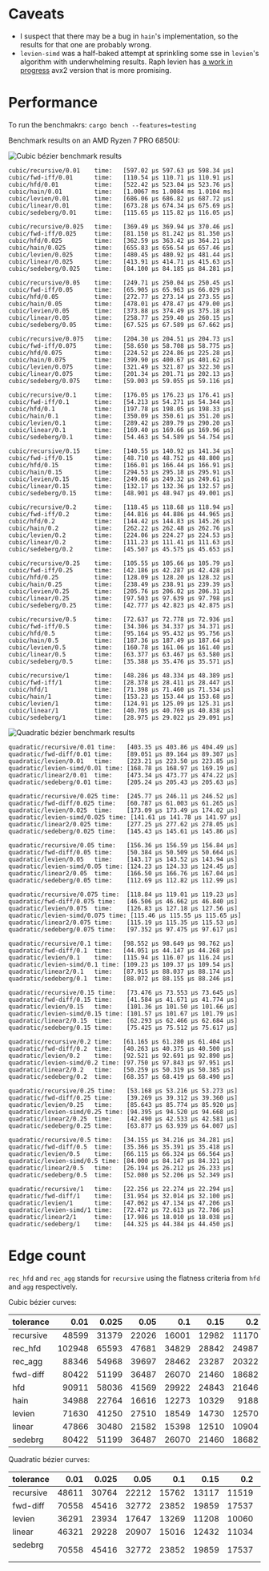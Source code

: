 # Caveats

- I suspect that there may be a bug in `hain`'s implementation, so the results for that one are probably wrong.
- `levien-simd` was a half-baked attempt at sprinkling some sse in `levien`'s algorithm with underwhelming results. Raph levien has [a work in progress](https://gist.github.com/raphlinus/5f4e9feb85fd79bafc72da744571ec0e) avx2 version that is more promising.

# Performance

To run the benchmakrs: `cargo bench --features=testing`

Benchmark results on an AMD Ryzen 7 PRO 6850U:

![Cubic bézier benchmark results](results-cubic.svg)

```
cubic/recursive/0.01    time:   [597.02 µs 597.63 µs 598.34 µs]
cubic/fwd-iff/0.01      time:   [110.54 µs 110.71 µs 110.91 µs]
cubic/hfd/0.01          time:   [522.42 µs 523.04 µs 523.76 µs]
cubic/hain/0.01         time:   [1.0067 ms 1.0084 ms 1.0104 ms]
cubic/levien/0.01       time:   [686.06 µs 686.82 µs 687.72 µs]
cubic/linear/0.01       time:   [673.28 µs 674.34 µs 675.69 µs]
cubic/sedeberg/0.01     time:   [115.65 µs 115.82 µs 116.05 µs]

cubic/recursive/0.025   time:   [369.49 µs 369.94 µs 370.46 µs]
cubic/fwd-iff/0.025     time:   [81.150 µs 81.242 µs 81.350 µs]
cubic/hfd/0.025         time:   [362.59 µs 363.42 µs 364.21 µs]
cubic/hain/0.025        time:   [655.83 µs 656.54 µs 657.46 µs]
cubic/levien/0.025      time:   [480.45 µs 480.92 µs 481.44 µs]
cubic/linear/0.025      time:   [413.91 µs 414.71 µs 415.63 µs]
cubic/sedeberg/0.025    time:   [84.100 µs 84.185 µs 84.281 µs]

cubic/recursive/0.05    time:   [249.71 µs 250.04 µs 250.45 µs]
cubic/fwd-iff/0.05      time:   [65.905 µs 65.963 µs 66.029 µs]
cubic/hfd/0.05          time:   [272.77 µs 273.14 µs 273.55 µs]
cubic/hain/0.05         time:   [478.01 µs 478.47 µs 479.00 µs]
cubic/levien/0.05       time:   [373.88 µs 374.49 µs 375.18 µs]
cubic/linear/0.05       time:   [258.77 µs 259.40 µs 260.15 µs]
cubic/sedeberg/0.05     time:   [67.525 µs 67.589 µs 67.662 µs]

cubic/recursive/0.075   time:   [204.30 µs 204.51 µs 204.73 µs]
cubic/fwd-iff/0.075     time:   [58.650 µs 58.708 µs 58.775 µs]
cubic/hfd/0.075         time:   [224.52 µs 224.86 µs 225.28 µs]
cubic/hain/0.075        time:   [399.90 µs 400.67 µs 401.62 µs]
cubic/levien/0.075      time:   [321.49 µs 321.87 µs 322.30 µs]
cubic/linear/0.075      time:   [201.34 µs 201.71 µs 202.13 µs]
cubic/sedeberg/0.075    time:   [59.003 µs 59.055 µs 59.116 µs]

cubic/recursive/0.1     time:   [176.05 µs 176.23 µs 176.41 µs]
cubic/fwd-iff/0.1       time:   [54.213 µs 54.271 µs 54.344 µs]
cubic/hfd/0.1           time:   [197.78 µs 198.05 µs 198.33 µs]
cubic/hain/0.1          time:   [350.09 µs 350.61 µs 351.20 µs]
cubic/levien/0.1        time:   [289.42 µs 289.79 µs 290.20 µs]
cubic/linear/0.1        time:   [169.40 µs 169.66 µs 169.96 µs]
cubic/sedeberg/0.1      time:   [54.463 µs 54.589 µs 54.754 µs]

cubic/recursive/0.15    time:   [140.55 µs 140.92 µs 141.34 µs]
cubic/fwd-iff/0.15      time:   [48.710 µs 48.752 µs 48.800 µs]
cubic/hfd/0.15          time:   [166.01 µs 166.44 µs 166.91 µs]
cubic/hain/0.15         time:   [294.53 µs 295.18 µs 295.91 µs]
cubic/levien/0.15       time:   [249.06 µs 249.32 µs 249.61 µs]
cubic/linear/0.15       time:   [132.17 µs 132.36 µs 132.57 µs]
cubic/sedeberg/0.15     time:   [48.901 µs 48.947 µs 49.001 µs]

cubic/recursive/0.2     time:   [118.45 µs 118.68 µs 118.94 µs]
cubic/fwd-iff/0.2       time:   [44.816 µs 44.886 µs 44.965 µs]
cubic/hfd/0.2           time:   [144.42 µs 144.83 µs 145.26 µs]
cubic/hain/0.2          time:   [262.22 µs 262.48 µs 262.76 µs]
cubic/levien/0.2        time:   [224.06 µs 224.27 µs 224.53 µs]
cubic/linear/0.2        time:   [111.23 µs 111.41 µs 111.63 µs]
cubic/sedeberg/0.2      time:   [45.507 µs 45.575 µs 45.653 µs]

cubic/recursive/0.25    time:   [105.55 µs 105.66 µs 105.79 µs]
cubic/fwd-iff/0.25      time:   [42.186 µs 42.287 µs 42.428 µs]
cubic/hfd/0.25          time:   [128.09 µs 128.20 µs 128.32 µs]
cubic/hain/0.25         time:   [238.49 µs 238.91 µs 239.39 µs]
cubic/levien/0.25       time:   [205.76 µs 206.02 µs 206.31 µs]
cubic/linear/0.25       time:   [97.503 µs 97.639 µs 97.798 µs]
cubic/sedeberg/0.25     time:   [42.777 µs 42.823 µs 42.875 µs]

cubic/recursive/0.5     time:   [72.637 µs 72.778 µs 72.936 µs]
cubic/fwd-iff/0.5       time:   [34.306 µs 34.337 µs 34.371 µs]
cubic/hfd/0.5           time:   [95.164 µs 95.432 µs 95.756 µs]
cubic/hain/0.5          time:   [187.36 µs 187.49 µs 187.64 µs]
cubic/levien/0.5        time:   [160.78 µs 161.06 µs 161.40 µs]
cubic/linear/0.5        time:   [63.377 µs 63.467 µs 63.580 µs]
cubic/sedeberg/0.5      time:   [35.388 µs 35.476 µs 35.571 µs]

cubic/recursive/1       time:   [48.286 µs 48.334 µs 48.389 µs]
cubic/fwd-iff/1         time:   [28.378 µs 28.411 µs 28.447 µs]
cubic/hfd/1             time:   [71.398 µs 71.460 µs 71.534 µs]
cubic/hain/1            time:   [153.23 µs 153.44 µs 153.68 µs]
cubic/levien/1          time:   [124.91 µs 125.09 µs 125.31 µs]
cubic/linear/1          time:   [40.705 µs 40.769 µs 40.838 µs]
cubic/sedeberg/1        time:   [28.975 µs 29.022 µs 29.091 µs]
```

![Quadratic bézier benchmark results](results-quadratic.svg)

```
quadratic/recursive/0.01 time:   [403.35 µs 403.86 µs 404.49 µs]
quadratic/fwd-diff/0.01 time:    [89.051 µs 89.164 µs 89.307 µs]
quadratic/levien/0.01   time:    [223.21 µs 223.50 µs 223.85 µs]
quadratic/levien-simd/0.01 time: [168.78 µs 168.97 µs 169.19 µs]
quadratic/linear2/0.01  time:    [473.34 µs 473.77 µs 474.22 µs]
quadratic/sedeberg/0.01 time:    [205.24 µs 205.43 µs 205.63 µs]

quadratic/recursive/0.025 time:  [245.77 µs 246.11 µs 246.52 µs]
quadratic/fwd-diff/0.025 time:   [60.787 µs 61.003 µs 61.265 µs]
quadratic/levien/0.025  time:    [173.09 µs 173.49 µs 174.02 µs]
quadratic/levien-simd/0.025 time: [141.61 µs 141.78 µs 141.97 µs]
quadratic/linear2/0.025 time:    [277.25 µs 277.62 µs 278.05 µs]
quadratic/sedeberg/0.025 time:   [145.43 µs 145.61 µs 145.86 µs]

quadratic/recursive/0.05 time:   [156.36 µs 156.59 µs 156.84 µs]
quadratic/fwd-diff/0.05 time:    [50.384 µs 50.509 µs 50.664 µs]
quadratic/levien/0.05   time:    [143.17 µs 143.52 µs 143.94 µs]
quadratic/levien-simd/0.05 time: [124.23 µs 124.33 µs 124.45 µs]
quadratic/linear2/0.05  time:    [166.50 µs 166.76 µs 167.04 µs]
quadratic/sedeberg/0.05 time:    [112.69 µs 112.82 µs 112.99 µs]

quadratic/recursive/0.075 time:  [118.84 µs 119.01 µs 119.23 µs]
quadratic/fwd-diff/0.075 time:   [46.506 µs 46.662 µs 46.840 µs]
quadratic/levien/0.075  time:    [126.83 µs 127.18 µs 127.56 µs]
quadratic/levien-simd/0.075 time: [115.46 µs 115.55 µs 115.65 µs]
quadratic/linear2/0.075 time:    [115.19 µs 115.35 µs 115.53 µs]
quadratic/sedeberg/0.075 time:   [97.352 µs 97.475 µs 97.617 µs]

quadratic/recursive/0.1 time:   [98.552 µs 98.649 µs 98.762 µs]
quadratic/fwd-diff/0.1  time:   [44.051 µs 44.147 µs 44.268 µs]
quadratic/levien/0.1    time:   [115.94 µs 116.07 µs 116.24 µs]
quadratic/levien-simd/0.1 time: [109.23 µs 109.37 µs 109.54 µs]
quadratic/linear2/0.1   time:   [87.915 µs 88.037 µs 88.174 µs]
quadratic/sedeberg/0.1  time:   [88.072 µs 88.155 µs 88.246 µs]

quadratic/recursive/0.15 time:   [73.476 µs 73.553 µs 73.645 µs]
quadratic/fwd-diff/0.15 time:    [41.584 µs 41.671 µs 41.774 µs]
quadratic/levien/0.15   time:    [101.36 µs 101.50 µs 101.66 µs]
quadratic/levien-simd/0.15 time: [101.57 µs 101.67 µs 101.79 µs]
quadratic/linear2/0.15  time:    [62.293 µs 62.466 µs 62.684 µs]
quadratic/sedeberg/0.15 time:    [75.425 µs 75.512 µs 75.617 µs]

quadratic/recursive/0.2 time:   [61.165 µs 61.280 µs 61.404 µs]
quadratic/fwd-diff/0.2  time:   [40.263 µs 40.375 µs 40.500 µs]
quadratic/levien/0.2    time:   [92.521 µs 92.691 µs 92.890 µs]
quadratic/levien-simd/0.2 time: [97.750 µs 97.843 µs 97.951 µs]
quadratic/linear2/0.2   time:   [50.259 µs 50.319 µs 50.385 µs]
quadratic/sedeberg/0.2  time:   [68.357 µs 68.419 µs 68.490 µs]

quadratic/recursive/0.25 time:   [53.168 µs 53.216 µs 53.273 µs]
quadratic/fwd-diff/0.25 time:    [39.269 µs 39.312 µs 39.360 µs]
quadratic/levien/0.25   time:    [85.643 µs 85.774 µs 85.920 µs]
quadratic/levien-simd/0.25 time: [94.395 µs 94.520 µs 94.668 µs]
quadratic/linear2/0.25  time:    [42.490 µs 42.533 µs 42.581 µs]
quadratic/sedeberg/0.25 time:    [63.877 µs 63.939 µs 64.007 µs]

quadratic/recursive/0.5 time:   [34.155 µs 34.216 µs 34.281 µs]
quadratic/fwd-diff/0.5  time:   [35.366 µs 35.391 µs 35.418 µs]
quadratic/levien/0.5    time:   [66.115 µs 66.324 µs 66.564 µs]
quadratic/levien-simd/0.5 time: [84.000 µs 84.147 µs 84.321 µs]
quadratic/linear2/0.5   time:   [26.194 µs 26.212 µs 26.233 µs]
quadratic/sedeberg/0.5  time:   [52.080 µs 52.206 µs 52.349 µs]

quadratic/recursive/1   time:   [22.256 µs 22.274 µs 22.294 µs]
quadratic/fwd-diff/1    time:   [31.954 µs 32.014 µs 32.100 µs]
quadratic/levien/1      time:   [47.062 µs 47.134 µs 47.206 µs]
quadratic/levien-simd/1 time:   [72.472 µs 72.613 µs 72.786 µs]
quadratic/linear2/1     time:   [17.986 µs 18.010 µs 18.038 µs]
quadratic/sedeberg/1    time:   [44.325 µs 44.384 µs 44.450 µs]
```

# Edge count

`rec_hfd` and `rec_agg` stands for `recursive` using the flatness criteria from `hfd` and `agg` respectively.

Cubic bézier curves:

|tolerance | 0.01| 0.025| 0.05| 0.1| 0.15| 0.2| 0.25| 0.3| 0.4| 0.7| 1|
|----------| -----:| -----:| -----:| -----:| -----:| -----:| -----:| -----:| -----:| -----:| -----:|
|recursive | 48599 | 31379 | 22026 | 16001 | 12982 | 11170 | 10120 | 9354 | 8198 | 6226 | 5329 |
|rec_hfd   | 102948 | 65593 | 47681 | 34829 | 28842 | 24987 | 22259 | 20350 | 17661 | 13408 | 11403 |
|rec_agg   | 88346 | 54968 | 39697 | 28462 | 23287 | 20322 | 18079 | 16262 | 13948 | 10339 | 8477 |
|fwd-diff  | 80422 | 51199 | 36487 | 26070 | 21460 | 18682 | 16842 | 15419 | 13482 | 10411 | 8873 |
|hfd       | 90911 | 58036 | 41569 | 29922 | 24843 | 21646 | 19431 | 17777 | 15673 | 12285 | 10377 |
|hain      | 34988 | 22764 | 16616 | 12273 | 10329 | 9188 | 8422 | 7850 | 7102 | 5813 | 5278 |
|levien    | 71630 | 41250 | 27510 | 18549 | 14730 | 12570 | 11149 | 10121 | 8676 | 6576 | 5505 |
|linear    | 47866 | 30480 | 21582 | 15398 | 12510 | 10904 | 9821 | 8970 | 7835 | 5944 | 5151 |
|sedebrg   | 80422 | 51199 | 36487 | 26070 | 21460 | 18682 | 16842 | 15419 | 13482 | 10411 | 8873 |



Quadratic bézier curves:

|tolerance | 0.01| 0.025| 0.05| 0.1| 0.15| 0.2| 0.25| 0.3| 0.4| 0.7| 1|
|----------| -----:| -----:| -----:| -----:| -----:| -----:| -----:| -----:| -----:| -----:| -----:|
|recursive | 48611 | 30764 | 22212 | 15762 | 13117 | 11519 | 10406 | 9547 | 8420 | 6893 | 6016 |
|fwd-diff  | 70558 | 45416 | 32772 | 23852 | 19859 | 17537 | 15917 | 14640 | 13074 | 10316 | 8989 |
|levien    | 36291 | 23934 | 17647 | 13269 | 11208 | 10060 | 9182 | 8624 | 7810 | 6473 | 5798 |
|linear    | 46321 | 29228 | 20907 | 15016 | 12432 | 11034 | 10068 | 9206 | 8254 | 6723 | 5919 |
|sedebrg   | 70558 | 45416 | 32772 | 23852 | 19859 | 17537 | 15917 | 14640 | 13074 | 10316 | 8989 |
